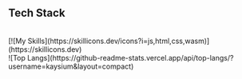 <h2>Tech Stack</h2>
<br>
[![My Skills](https://skillicons.dev/icons?i=js,html,css,wasm)](https://skillicons.dev)
<br>
![Top Langs](https://github-readme-stats.vercel.app/api/top-langs/?username=kaysium&layout=compact)
